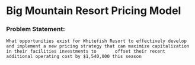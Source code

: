 # Big Mountain Resort Pricing Model


### Problem Statement:
    What opportunities exist for Whitefish Resort to effectively develop and implement a new pricing strategy that can maximize capitalization in their facilities investments to       offset their recent additional operating cost by $1,540,000 this season
    

